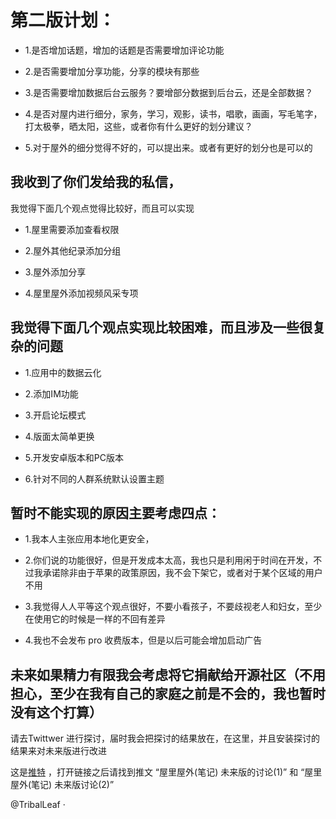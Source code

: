 
# 第二版计划：
* 1.是否增加话题，增加的话题是否需要增加评论功能

* 2.是否需要增加分享功能，分享的模块有那些

* 3.是否需要增加数据后台云服务？要增部分数据到后台云，还是全部数据？

* 4.是否对屋内进行细分，家务，学习，观影，读书，唱歌，画画，写毛笔字，打太极拳，晒太阳，这些，或者你有什么更好的划分建议？

* 5.对于屋外的细分觉得不好的，可以提出来。或者有更好的划分也是可以的

## 我收到了你们发给我的私信，
我觉得下面几个观点觉得比较好，而且可以实现

* 1.屋里需要添加查看权限

* 2.屋外其他纪录添加分组

* 3.屋外添加分享

* 4.屋里屋外添加视频风采专项

## 我觉得下面几个观点实现比较困难，而且涉及一些很复杂的问题

* 1.应用中的数据云化

* 2.添加IM功能

* 3.开启论坛模式

* 4.版面太简单更换

* 5.开发安卓版本和PC版本

* 6.针对不同的人群系统默认设置主题

## 暂时不能实现的原因主要考虑四点：

* 1.我本人主张应用本地化更安全，

* 2.你们说的功能很好，但是开发成本太高，我也只是利用闲于时间在开发，不过我承诺除非由于苹果的政策原因，我不会下架它，或者对于某个区域的用户不用

* 3.我觉得人人平等这个观点很好，不要小看孩子，不要歧视老人和妇女，至少在使用它的时候是一样的不回有差异

* 4.我也不会发布 pro 收费版本，但是以后可能会增加启动广告


## 未来如果精力有限我会考虑将它捐献给开源社区（不用担心，至少在我有自己的家庭之前是不会的，我也暂时没有这个打算）


请去Twittwer 进行探讨，届时我会把探讨的结果放在，在这里，并且安装探讨的结果来对未来版进行改进

这是[推特](https://twitter.com/TribalLeaf) ，打开链接之后请找到推文 “屋里屋外(笔记) 未来版的讨论(1)” 和 “屋里屋外(笔记) 未来版讨论(2)”

@TribalLeaf
·



